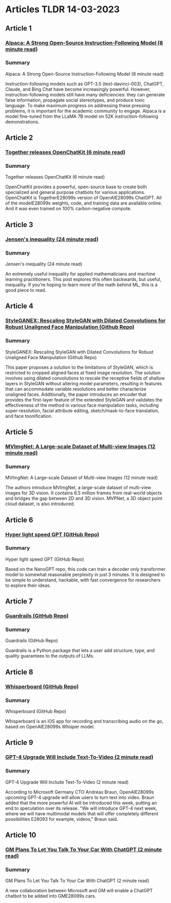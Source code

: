 # Articles TLDR  14-03-2023

## Article 1
### [Alpaca: A Strong Open-Source Instruction-Following Model (8 minute read)](https://tldr.tech)
### Summary 
 Alpaca: A Strong Open-Source Instruction-Following Model (8 minute read)

Instruction-following models such as GPT-3.5 (text-davinci-003), ChatGPT, Claude, and Bing Chat have become increasingly powerful. However, instruction-following models still have many deficiencies: they can generate false information, propagate social stereotypes, and produce toxic language. To make maximum progress on addressing these pressing problems, it is important for the academic community to engage. Alpaca is a model fine-tuned from the LLaMA 7B model on 52K instruction-following demonstrations.

## Article 2
### [Together releases OpenChatKit (6 minute read)](https://tldr.tech)
### Summary 
 Together releases OpenChatKit (6 minute read)

OpenChatKit provides a powerful, open-source base to create both specialized and general purpose chatbots for various applications. OpenChatKit is TogetherE28099s version of OpenAIE28099s ChatGPT. All of the modelE28099s weights, code, and training data are available online. And it was even trained on 100% carbon-negative compute.

## Article 3
### [Jensen's inequality (24 minute read)](https://tldr.tech)
### Summary 
 Jensen's inequality (24 minute read)

An extremely useful inequality for applied mathematicians and machine learning practitioners. This post explores this often backwards, but useful, inequality. If you're hoping to learn more of the math behind ML, this is a good piece to read.

## Article 4
### [StyleGANEX: Rescaling StyleGAN with Dilated Convolutions for Robust Unaligned Face Manipulation (Github Repo)](https://tldr.tech)
### Summary 
 StyleGANEX: Rescaling StyleGAN with Dilated Convolutions for Robust Unaligned Face Manipulation (Github Repo)

This paper proposes a solution to the limitations of StyleGAN, which is restricted to cropped aligned faces at fixed image resolution. The solution involves using dilated convolutions to rescale the receptive fields of shallow layers in StyleGAN without altering model parameters, resulting in features that can accommodate variable resolutions and better characterize unaligned faces. Additionally, the paper introduces an encoder that provides the first-layer feature of the extended StyleGAN and validates the effectiveness of the method in various face manipulation tasks, including super-resolution, facial attribute editing, sketch/mask-to-face translation, and face toonification.

## Article 5
### [MVImgNet: A Large-scale Dataset of Multi-view Images (12 minute read)](https://tldr.tech)
### Summary 
 MVImgNet: A Large-scale Dataset of Multi-view Images (12 minute read)

The authors introduce MVImgNet, a large-scale dataset of multi-view images for 3D vision. It contains 6.5 million frames from real-world objects and bridges the gap between 2D and 3D vision. MVPNet, a 3D object point cloud dataset, is also introduced.

## Article 6
### [Hyper light speed GPT (GitHub Repo)](https://tldr.tech)
### Summary 
 Hyper light speed GPT (GitHub Repo)

Based on the NanoGPT repo, this code can train a decoder only transformer model to somewhat reasonable perplexity in just 3 minutes. It is designed to be simple to understand, hackable, with fast convergence for researchers to explore their ideas.

## Article 7
### [Guardrails (GitHub Repo)](https://tldr.tech)
### Summary 
 Guardrails (GitHub Repo)

Guardrails is a Python package that lets a user add structure, type, and quality guarantees to the outputs of LLMs.

## Article 8
### [Whisperboard (GitHub Repo)](https://tldr.tech)
### Summary 
 Whisperboard (GitHub Repo)

Whisperboard is an iOS app for recording and transcribing audio on the go, based on OpenAIE28099s Whisper model.

## Article 9
### [GPT-4 Upgrade Will Include Text-To-Video (2 minute read)](https://tldr.tech)
### Summary 
 GPT-4 Upgrade Will Include Text-To-Video (2 minute read)

According to Microsoft Germany CTO Andreas Braun, OpenAIE28099s upcoming GPT-4 upgrade will allow users to turn text into video. Braun added that the more powerful AI will be introduced this week, putting an end to speculation over its release. "We will introduce GPT-4 next week, where we will have multimodal models that will offer completely different possibilities E28093 for example, videos," Braun said.

## Article 10
### [GM Plans To Let You Talk To Your Car With ChatGPT (2 minute read)](https://tldr.tech)
### Summary 
 GM Plans To Let You Talk To Your Car With ChatGPT (2 minute read)

A new collaboration between Microsoft and GM will enable a ChatGPT chatbot to be added into GME28099s cars.

